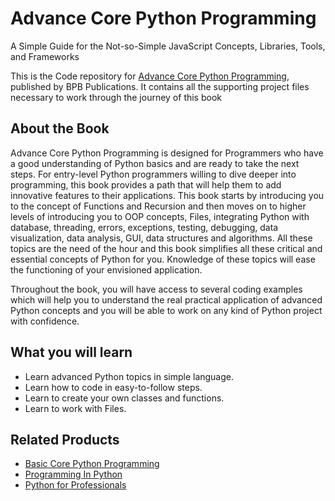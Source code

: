 # Advance Core Python Programming

A Simple Guide for the Not-so-Simple JavaScript Concepts, Libraries, Tools, and Frameworks 

This is the Code repository for [Advance Core Python Programming](https://in.bpbonline.com/products/advance-core-python-programming?_pos=1&_sid=7eb9deb58&_ss=r), published by BPB Publications. It contains all the supporting project files necessary to work through the journey of this book

## About the Book
Advance Core Python Programming is designed for  Programmers who have a good understanding of Python basics and are ready to take the next steps. For entry-level Python programmers willing to dive deeper into programming, this book provides a path that will help them to add innovative features to their applications. This book starts by introducing you to the concept of Functions and Recursion and then moves on to higher levels of introducing you to OOP concepts, Files, integrating Python with database, threading, errors, exceptions, testing, debugging, data visualization, data analysis, GUI, data structures and algorithms. All these topics are the need of the hour and this book simplifies all these critical and essential concepts of Python for you. Knowledge of these topics will ease the functioning of your envisioned application.

Throughout the book, you will have access to several coding examples which will help you to understand the real practical application of advanced Python concepts and you will be able to work on any kind of Python project with confidence.

## What you will learn
* Learn advanced Python topics in simple language.
* Learn how to code in easy-to-follow steps.
* Learn to create your own classes and functions.
* Learn to work with Files.

## Related Products
* [Basic Core Python Programming](https://in.bpbonline.com/products/basics-of-python-programming-book-ebook?_pos=2&_sid=3588cbbe8&_ss=r)
* [Programming In Python](https://in.bpbonline.com/products/programming-in-python-book-ebook?_pos=1&_sid=3588cbbe8&_ss=r)
* [Python for Professionals](https://in.bpbonline.com/products/python-programming-for-professionals-book-ebook?_pos=7&_sid=3588cbbe8&_ss=r) 
